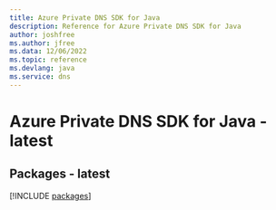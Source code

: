 ```yaml
---
title: Azure Private DNS SDK for Java
description: Reference for Azure Private DNS SDK for Java
author: joshfree
ms.author: jfree
ms.data: 12/06/2022
ms.topic: reference
ms.devlang: java
ms.service: dns
---
```

# Azure Private DNS SDK for Java - latest
## Packages - latest
[!INCLUDE [packages](private-dns-index.md)]